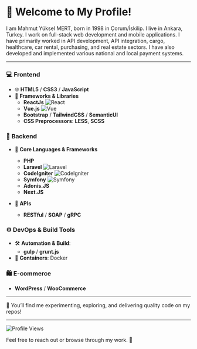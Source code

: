# 👋 Welcome to My Profile!

I am Mahmut Yüksel MERT, born in 1998 in Çorum/İskilip. I live in Ankara, Turkey. I work on full-stack web development and mobile applications. I have primarily worked in API development, API integration, cargo, healthcare, car rental, purchasing, and real estate sectors. I have also developed and implemented various national and local payment systems.

---

### 💻 **Frontend**

- 🌐 **HTML5** / **CSS3** / **JavaScript**
- 🎨 **Frameworks & Libraries**
  - **ReactJs** ![React](https://img.shields.io/badge/-ReactJs-blue?logo=react)
  - **Vue.js** ![Vue](https://img.shields.io/badge/-Vue.js-42b883?logo=vue.js)
  - **Bootstrap** / **TailwindCSS** / **SemanticUI**
  - **CSS Preprocessors**: **LESS**, **SCSS**

### 🔗 **Backend**

- 🚀 **Core Languages & Frameworks**
  - **PHP**
  - **Laravel** ![Laravel](https://img.shields.io/badge/-Laravel-red?logo=laravel)
  - **CodeIgniter** ![CodeIgniter](https://img.shields.io/badge/-CodeIgniter-orange?logo=codeigniter)
  - **Symfony** ![Symfony](https://img.shields.io/badge/-Symfony-black?logo=symfony)
  - **Adonis.JS**
  - **Next.JS**

- 🔌 **APIs**
  - **RESTful** / **SOAP** / **gRPC**

### ⚙️ **DevOps & Build Tools**

- 🛠 **Automation & Build**:
  - **gulp** / **grunt.js**
- 🐳 **Containers**: Docker

### 🛍️ **E-commerce**

- **WordPress** / **WooCommerce**

---

💼 You’ll find me experimenting, exploring, and delivering quality code on my repos!

---

![Profile Views](https://komarev.com/ghpvc/?username=mrmert&color=blue) 

Feel free to reach out or browse through my work. 🚀
